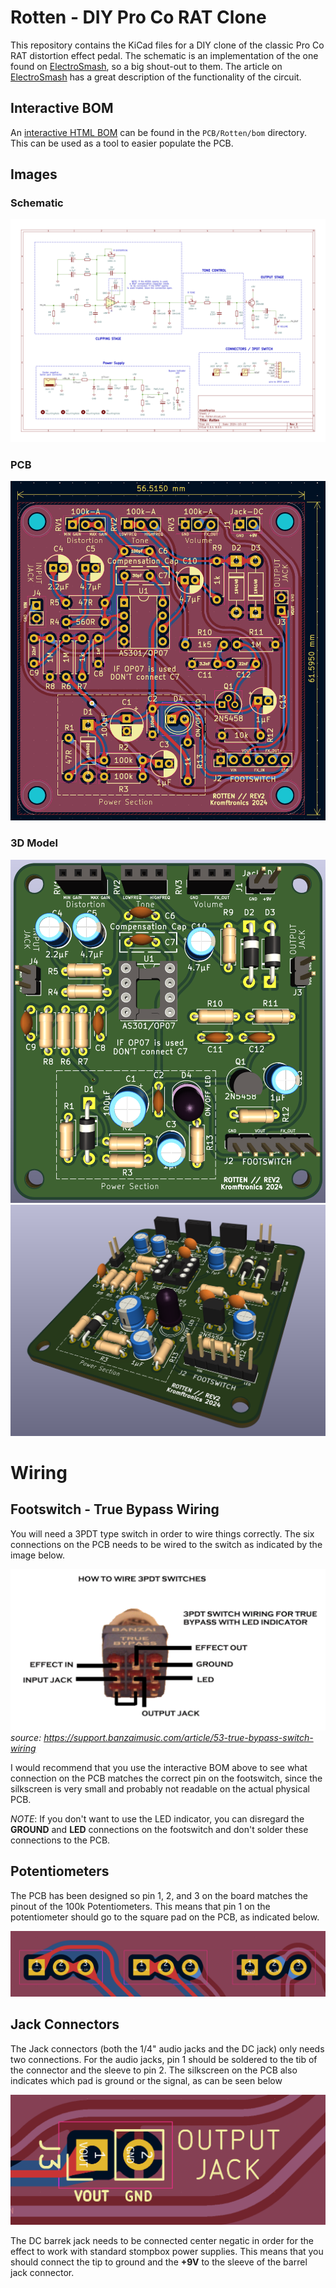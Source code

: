 # Rotten - DIY Pro Co RAT Clone
This repository contains the KiCad files for a DIY clone of the classic Pro Co RAT distortion effect pedal.
The schematic is an implementation of the one found on [ElectroSmash](https://www.electrosmash.com/proco-rat), so a big shout-out to them.
The article on [ElectroSmash](https://www.electrosmash.com/proco-rat) has a great description of the functionality of the circuit.

## Interactive BOM
An [interactive HTML BOM](https://html-preview.github.io/?url=https://github.com/KamikazeVildsvin/Rotten/blob/master/PCB/Rotten/bom/ibom.html) can be found in the `PCB/Rotten/bom` directory.
This can be used as a tool to easier populate the PCB.

## Images
### Schematic
![Schematic Image](images/rev2/schematic.png)
### PCB
![PCB Image](images/rev2/layout.png)
### 3D Model
![PCB 3D Model](images/rev2/3dmodel.png)
![PCB 3D Model Sideview](images/rev2/3dmodel-sideview.png)

# Wiring
## Footswitch - True Bypass Wiring
You will need a 3PDT type switch in order to wire things correctly. 
The six connections on the PCB needs to be wired to the switch as indicated by the image below.

![True Bypass Wiring](images/misc/true-bypass-wiring.png)
*source: https://support.banzaimusic.com/article/53-true-bypass-switch-wiring*

I would recommend that you use the interactive BOM above to see what connection on the PCB matches the correct pin on the footswitch, since the silkscreen is very small and probably not readable on the actual physical PCB.

*NOTE*: If you don't want to use the LED indicator, you can disregard the **GROUND** and **LED** connections on the footswitch and don't solder these connections to the PCB.

## Potentiometers
The PCB has been designed so pin 1, 2, and 3 on the board matches the pinout of the 100k Potentiometers.
This means that pin 1 on the potentiometer should go to the square pad on the PCB, as indicated below.

![Potentiometer Wiring](images/misc/pot-pad-layout.png)

## Jack Connectors
The Jack connectors (both the 1/4" audio jacks and the DC jack) only needs two connections.
For the audio jacks, pin 1 should be soldered to the tib of the connector and the sleeve to pin 2.
The silkscreen on the PCB also indicates which pad is ground or the signal, as can be seen below

![Audio Jack Wiring](images/misc/jack-pad-con.png)

The DC barrek jack needs to be connected center negatic in order for the effect to work with standard stompbox power supplies.
This means that you should connect the tip to ground and the **+9V** to the sleeve of the barrel jack connector.